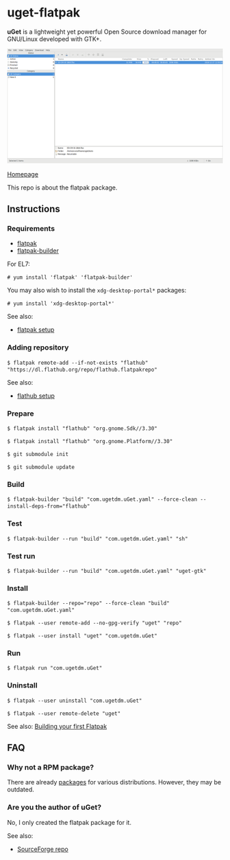 # uget-flatpak

**uGet** is a lightweight yet powerful Open Source download manager for GNU/Linux developed with GTK+.

![uget-flatpak screenshot](uget-flatpak.png)

[Homepage](https://ugetdm.com)

This repo is about the flatpak package.

## Instructions

### Requirements

* [flatpak](https://github.com/flatpak/flatpak)
* [flatpak-builder](https://github.com/flatpak/flatpak-builder)

For EL7:

```
# yum install 'flatpak' 'flatpak-builder'
```

You may also wish to install the `xdg-desktop-portal*` packages:

```
# yum install 'xdg-desktop-portal*'
```

See also:

* [flatpak setup](https://flatpak.org/setup)

### Adding repository

```
$ flatpak remote-add --if-not-exists "flathub" "https://dl.flathub.org/repo/flathub.flatpakrepo"
```

See also:

* [flathub setup](http://docs.flatpak.org/en/latest/using-flatpak.html#add-a-remote)

### Prepare

```
$ flatpak install "flathub" "org.gnome.Sdk//3.30"
```

```
$ flatpak install "flathub" "org.gnome.Platform//3.30"
```

```
$ git submodule init
```

```
$ git submodule update
```

### Build

```
$ flatpak-builder "build" "com.ugetdm.uGet.yaml" --force-clean --install-deps-from="flathub"
```

### Test

```
$ flatpak-builder --run "build" "com.ugetdm.uGet.yaml" "sh"
```

### Test run

```
$ flatpak-builder --run "build" "com.ugetdm.uGet.yaml" "uget-gtk"
```

### Install

```
$ flatpak-builder --repo="repo" --force-clean "build" "com.ugetdm.uGet.yaml"
```

```
$ flatpak --user remote-add --no-gpg-verify "uget" "repo"
```

```
$ flatpak --user install "uget" "com.ugetdm.uGet"
```

### Run

```
$ flatpak run "com.ugetdm.uGet"
```

### Uninstall

```
$ flatpak --user uninstall "com.ugetdm.uGet"
```

```
$ flatpak --user remote-delete "uget"
```

See also: [Building your first Flatpak](http://docs.flatpak.org/en/latest/first-build.html)

## FAQ

### Why not a RPM package?

There are already [packages](https://pkgs.org/download/uget) for various distributions. However, they may be outdated.

### Are you the author of uGet?

No, I only created the flatpak package for it.

See also:

* [SourceForge repo](https://sourceforge.net/projects/urlget)

